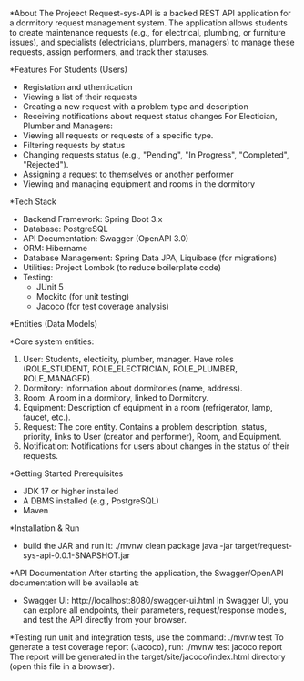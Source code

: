 *About The Projeect
Request-sys-API is a backed REST API application for a dormitory request management system. The application allows students to create maintenance requests (e.g., for electrical, plumbing, or furniture issues), 
and specialists (electricians, plumbers, managers) to manage these requests, assign performers, and track ther statuses.

*Features
For Students (Users)
- Registation and uthentication
- Viewing a list of their requests
- Creating a new request with a problem type and description
- Receiving notifications about request status changes
For Electician, Plumber and Managers:
- Viewing all requests or requests of a specific type.
- Filtering requests by status
- Changing requests status (e.g., "Pending", "In Progress", "Completed", "Rejected").
- Assigning a request to themselves or another performer
- Viewing and managing equipment and rooms in the dormitory

*Tech Stack
- Backend Framework: Spring Boot 3.x
- Database: PostgreSQL
- API Documentation: Swagger (OpenAPI 3.0)
- ORM: Hibername
- Database Management: Spring Data JPA, Liquibase (for migrations)
- Utilities: Project Lombok (to reduce boilerplate code)
- Testing:
  - JUnit 5
  - Mockito (for unit testing)
  - Jacoco (for test coverage analysis)
    
*Entities (Data Models)

*Core system entities:
1. User: Students, electicity, plumber, manager. Have roles (ROLE_STUDENT, ROLE_ELECTRICIAN, ROLE_PLUMBER, ROLE_MANAGER).
2. Dormitory: Information about dormitories (name, address).
3. Room: A room in a dormitory, linked to Dormitory.
4. Equipment: Description of equipment in a room (refrigerator, lamp, faucet, etc.).
5. Request: The core entity. Contains a problem description, status, priority, links to User (creator and performer), Room, and Equipment.
6. Notification: Notifications for users about changes in the status of their requests.

*Getting Started
Prerequisites
- JDK 17 or higher installed
- A DBMS installed (e.g., PostgreSQL)
- Maven

*Installation & Run
- build the JAR and run it:
./mvnw clean package
java -jar target/request-sys-api-0.0.1-SNAPSHOT.jar

*API Documentation
After starting the application, the Swagger/OpenAPI documentation will be available at:
- Swagger UI: http://localhost:8080/swagger-ui.html
In Swagger UI, you can explore all endpoints, their parameters, request/response models, and test the API directly from your browser.

*Testing
run unit and integration tests, use the command: ./mvnw test
To generate a test coverage report (Jacoco), run: ./mvnw test jacoco:report
The report will be generated in the target/site/jacoco/index.html directory (open this file in a browser).





